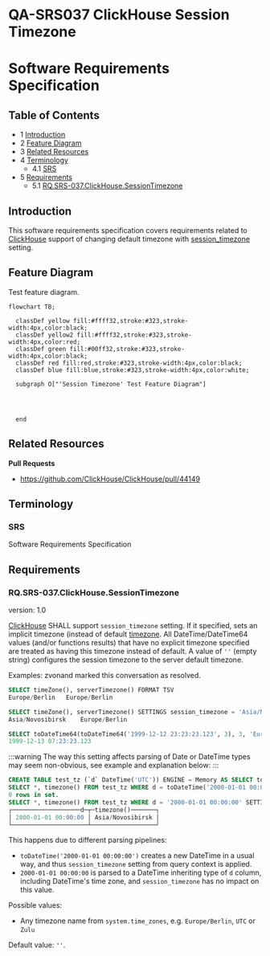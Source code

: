 # QA-SRS037 ClickHouse Session Timezone

# Software Requirements Specification

## Table of Contents

* 1 [Introduction](#introduction)
* 2 [Feature Diagram](#feature-diagram)
* 3 [Related Resources](#related-resources)
* 4 [Terminology](#terminology)
  * 4.1 [SRS](#srs)
* 5 [Requirements](#requirements)
  * 5.1 [RQ.SRS-037.ClickHouse.SessionTimezone](#rqsrs-037clickhousesessiontimezone)

## Introduction

This software requirements specification covers requirements related to [ClickHouse] support of changing
default timezone with [session_timezone] setting.

## Feature Diagram

Test feature diagram.

```mermaid
flowchart TB;

  classDef yellow fill:#ffff32,stroke:#323,stroke-width:4px,color:black;
  classDef yellow2 fill:#ffff32,stroke:#323,stroke-width:4px,color:red;
  classDef green fill:#00ff32,stroke:#323,stroke-width:4px,color:black;
  classDef red fill:red,stroke:#323,stroke-width:4px,color:black;
  classDef blue fill:blue,stroke:#323,stroke-width:4px,color:white;
  
  subgraph O["'Session Timezone' Test Feature Diagram"]


    

  end
```
## Related Resources

**Pull Requests**

* https://github.com/ClickHouse/ClickHouse/pull/44149

## Terminology

### SRS

Software Requirements Specification

## Requirements

### RQ.SRS-037.ClickHouse.SessionTimezone
version: 1.0

[ClickHouse] SHALL support `session_timezone` setting. If it specified, sets an implicit timezone
(instead of default [timezone].
All DateTime/DateTime64 values (and/or functions results) that have no explicit timezone 
specified are treated as having this timezone instead of default.
A value of `''` (empty string) configures the session timezone to the server default timezone.

Examples:
zvonand marked this conversation as resolved.

```sql
SELECT timeZone(), serverTimezone() FORMAT TSV
Europe/Berlin	Europe/Berlin
```

```sql
SELECT timeZone(), serverTimezone() SETTINGS session_timezone = 'Asia/Novosibirsk' FORMAT TSV
Asia/Novosibirsk	Europe/Berlin
```

```sql
SELECT toDateTime64(toDateTime64('1999-12-12 23:23:23.123', 3), 3, 'Europe/Zurich') SETTINGS session_timezone = 'America/Denver' FORMAT TSV
1999-12-13 07:23:23.123
```

:::warning
The way this setting affects parsing of Date or DateTime types may seem non-obvious, see example and explanation below:
:::

```sql
CREATE TABLE test_tz (`d` DateTime('UTC')) ENGINE = Memory AS SELECT toDateTime('2000-01-01 00:00:00', 'UTC');
SELECT *, timezone() FROM test_tz WHERE d = toDateTime('2000-01-01 00:00:00') SETTINGS session_timezone = 'Asia/Novosibirsk'
0 rows in set.
SELECT *, timezone() FROM test_tz WHERE d = '2000-01-01 00:00:00' SETTINGS session_timezone = 'Asia/Novosibirsk'
┌───────────────────d─┬─timezone()───────┐
│ 2000-01-01 00:00:00 │ Asia/Novosibirsk │
└─────────────────────┴──────────────────┘
```

This happens due to different parsing pipelines:
  - `toDateTime('2000-01-01 00:00:00')` creates a new DateTime in a usual way, and thus `session_timezone` setting from query context is applied.
  - `2000-01-01 00:00:00` is parsed to a DateTime inheriting type of `d` column, including DateTime's time zone, and `session_timezone` has no impact on this value.

Possible values:

-    Any timezone name from `system.time_zones`, e.g. `Europe/Berlin`, `UTC` or `Zulu`

Default value: `''`.



[SRS]: #srs
[session_timezone]: https://github.com/ClickHouse/ClickHouse/pull/44149
[ClickHouse]: https://clickhouse.com
[timezone]:https://clickhouse.com/docs/en/operations/server-configuration-parameters/settings#server_configuration_parameters-timezone
